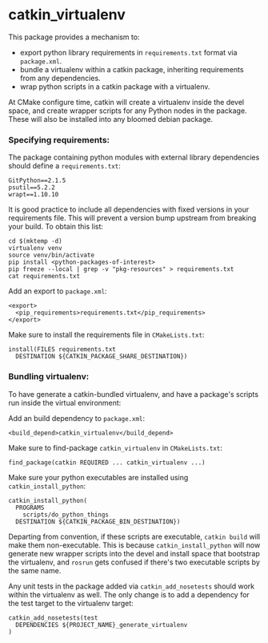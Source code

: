 # catkin_virtualenv

This package provides a mechanism to:

* export python library requirements in `requirements.txt` format via `package.xml`.
* bundle a virtualenv within a catkin package, inheriting requirements from any dependencies.
* wrap python scripts in a catkin package with a virtualenv.

At CMake configure time, catkin will create a virtualenv inside the devel space, and create wrapper scripts for any
Python nodes in the package. These will also be installed into any bloomed debian package.

### Specifying requirements:

The package containing python modules with external library dependencies should define a `requirements.txt`:

```
GitPython==2.1.5
psutil==5.2.2
wrapt==1.10.10
```

It is good practice to include all dependencies with fixed versions in your requirements file. This will prevent a version bump upstream from breaking your build. To obtain this list:

```
cd $(mktemp -d)
virtualenv venv
source venv/bin/activate
pip install <python-packages-of-interest>
pip freeze --local | grep -v "pkg-resources" > requirements.txt
cat requirements.txt
```

Add an export to `package.xml`:

```
<export>
  <pip_requirements>requirements.txt</pip_requirements>
</export>
```

Make sure to install the requirements file in `CMakeLists.txt`:

```
install(FILES requirements.txt
  DESTINATION ${CATKIN_PACKAGE_SHARE_DESTINATION})
```

### Bundling virtualenv:

To have generate a catkin-bundled virtualenv, and have a package's scripts run inside the virtual environment:

Add an build dependency to `package.xml`:

```
<build_depend>catkin_virtualenv</build_depend>
```

Make sure to find-package `catkin_virtualenv` in `CMakeLists.txt`:

```
find_package(catkin REQUIRED ... catkin_virtualenv ...)
```

Make sure your python executables are installed using `catkin_install_python`:

```
catkin_install_python(
  PROGRAMS
    scripts/do_python_things
  DESTINATION ${CATKIN_PACKAGE_BIN_DESTINATION})
```

Departing from convention, if these scripts are executable, `catkin build` will make them non-executable. This is because
`catkin_install_python` will now generate new wrapper scripts into the devel and install space that bootstrap the virtualenv,
and `rosrun` gets confused if there's two executable scripts by the same name.

Any unit tests in the package added via `catkin_add_nosetests` should work within the virtualenv as well. The only change
is to add a dependency for the test target to the virtualenv target:

```
catkin_add_nosetests(test
  DEPENDENCIES ${PROJECT_NAME}_generate_virtualenv
)
```
